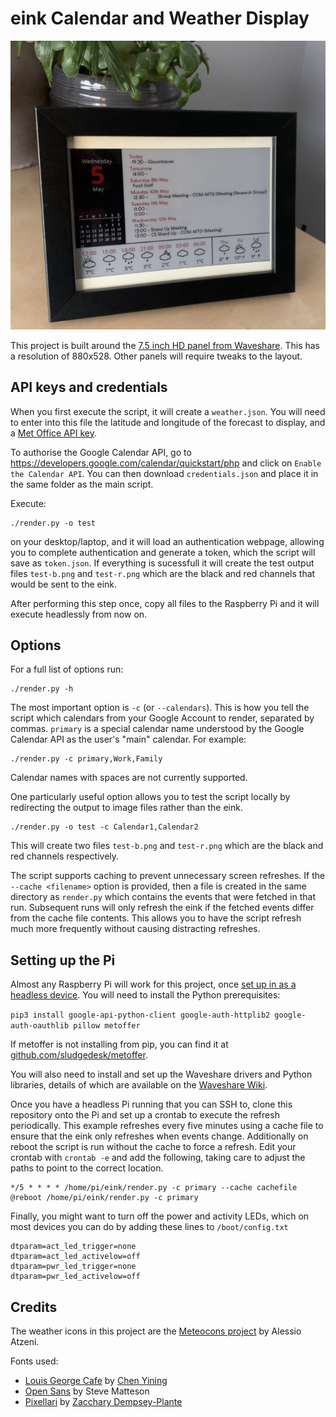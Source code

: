
# eink Calendar and Weather Display

![eink Calendar and Weather Display](top.png)

This project is built around the [7.5 inch HD panel from Waveshare](https://www.waveshare.com/wiki/7.5inch_HD_e-Paper_HAT_%28B%29). This has a resolution of 880x528. Other panels will require tweaks to the layout.


## API keys and credentials

When you first execute the script, it will create a `weather.json`. You will need to enter into this file the latitude and longitude of the forecast to display, and a [Met Office API key](https://www.metoffice.gov.uk/services/data/datapoint/api). 

To authorise the Google Calendar API, go to https://developers.google.com/calendar/quickstart/php and click on `Enable the Calendar API`. You can then download `credentials.json` and place it in the same folder as the main script. 

Execute:

```
./render.py -o test
``` 

on your desktop/laptop, and it will load an authentication webpage, allowing you to complete authentication and generate a token, which the script will save as `token.json`. If everything is sucessfull it will create the test output files `test-b.png` and `test-r.png` which are the black and red channels that would be sent to the eink. 

After performing this step once, copy all files to the Raspberry Pi and it will execute headlessly from now on.

## Options

For a full list of options run:

```
./render.py -h
```

The most important option is `-c` (or `--calendars`). This is how you tell the script which calendars from your Google Account to render, separated by commas. `primary` is a special calendar name understood by the Google Calendar API as the user's "main" calendar. For example:

```
./render.py -c primary,Work,Family
```

Calendar names with spaces are not currently supported.

One particularly useful option allows you to test the script locally by redirecting the output to image files rather than the eink. 

```
./render.py -o test -c Calendar1,Calendar2
```

This will create two files `test-b.png` and `test-r.png` which are the black and red channels respectively. 


The script supports caching to prevent unnecessary screen refreshes. If the `--cache <filename>` option is provided, then a file is created in the same directory as `render.py` which contains the events that were fetched in that run. Subsequent runs will only refresh the eink if the fetched events differ from the cache file contents. This allows you to have the script refresh much more frequently without causing distracting refreshes.


## Setting up the Pi

Almost any Raspberry Pi will work for this project, once [set up in as a headless device](https://aallan.medium.com/setting-up-a-headless-raspberry-pi-zero-3ded0b83f274). You will need to install the Python prerequisites:

```pip3 install google-api-python-client google-auth-httplib2 google-auth-oauthlib pillow metoffer```

If metoffer is not installing from pip, you can find it at [github.com/sludgedesk/metoffer](github.com/sludgedesk/metoffer).

You will also need to install and set up the Waveshare drivers and Python libraries, details of which are available on the [Waveshare Wiki](https://www.waveshare.com/wiki/7.5inch_HD_e-Paper_HAT_%28B%29).

Once you have a headless Pi running that you can SSH to, clone this repository onto the Pi and set up a crontab to execute the refresh periodically. This example refreshes every five minutes using a cache file to ensure that the eink only refreshes when events change. Additionally on reboot the script is run without the cache to force a refresh. Edit your crontab with `crontab -e` and add the following, taking care to adjust the paths to point to the correct location.

```
*/5 * * * * /home/pi/eink/render.py -c primary --cache cachefile
@reboot /home/pi/eink/render.py -c primary
```

Finally, you might want to turn off the power and activity LEDs, which on most devices you can do by adding these lines to `/boot/config.txt`

```
dtparam=act_led_trigger=none
dtparam=act_led_activelow=off
dtparam=pwr_led_trigger=none
dtparam=pwr_led_activelow=off
```

## Credits

The weather icons in this project are the [Meteocons project](https://www.alessioatzeni.com/meteocons) by Alessio Atzeni.

Fonts used:

 * [Louis George Cafe](https://www.dafont.com/louis-george-caf.font) by [Chen Yining](yiningchen23@gmail.com)
 * [Open Sans](https://fonts.google.com/specimen/Open+Sans) by Steve Matteson
 * [Pixellari](https://www.dafont.com/pixellari.font) by [Zacchary Dempsey-Plante](https://ztdp.ca/)









